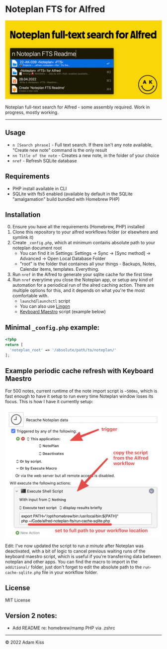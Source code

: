 # Noteplan FTS for Alfred

![OG Social image](social.jpg)

Noteplan full-text search for Alfred - some assembly required. Work in progress, mostly working.

---

## Usage
- `n [Search phrase]` - Full text search. If there isn't any note available, "Create new note" command is the only result
- `nn Title of the note` - Creates a new note, in the folder of your choice
- `nref` - Refresh SQLite database

## Requirements
- PHP install available in CLI
- SQLite with fts5 enabled (available by default in the SQLite "amalgamation" build bundled with Homebrew PHP)

## Installation
0. Ensure you have all the requirements (Homebrew, PHP) installed
1. Clone this repository to your alfred workflows folder (or elsewhere and symlink it)
2. Create `_config.php`, which at minimum contains absolute path to your noteplan document root
	- You can find it in Settings: Settings → Sync → [Sync method] → Advanced → Open Local Database Folder
	- "root" is the folder that containes all your things - Backups, Notes, Calendar items, templates. Everything.
3. Run `nref` in the Alfred to generate your sqlite cache for the first time
4. Run `nref` everytime you close the Noteplan app, or setup any kind of automation for a periodical run of the alred caching action. There are multiple options for this, and it depends on what you're the most comfortable with.
	- `launchd`/`launchctl` script
	- You can also use [Lingon](https://www.peterborgapps.com/lingon/)
	- [Keyboard Maestro](https://www.keyboardmaestro.com/main/) script (example below)

## Minimal `_config.php` example:
``` php
<?php 
return [
  'noteplan_root' => '/absolute/path/to/noteplan/'
];
```

## Example periodic cache refresh with Keyboard Maestro
For 500 notes, current runtime of the note import script is `~500ms`, which is fast enough to have it setup to run every time Noteplan window loses its focus. This is how I have it currently setup:

![Keayboard Maestro setup](readme-keyboard-maestro.png)

Edit: I've now updated the script to run _a minute_ after Noteplan was deactivated, with a bit of logic to cancel previous waiting runs of the keyboard maestro script, which is useful if you're transferring data between noteplan and other apps. You can find the macro to import in the `additional/` folder, just don't forget to edit the absolute path to the `run-cache-sqlite.php` file in your workflow folder. 

## License
MIT License

## Version 2 notes:
- Add README re: homebrew/mamp PHP via .zshrc

---

© 2022 Adam Kiss